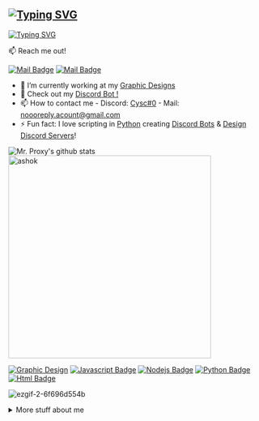 ## [![Typing SVG](https://readme-typing-svg.demolab.com?font=Lilita+One&weight=100&duration=6000&pause=15000&color=F7740E&width=435&lines=Hi+I'm+Mr.+Proxy%F0%9F%91%8B)](https://git.io/typing-svg)

[![Typing SVG](https://readme-typing-svg.demolab.com?font=Lilita+One&weight=100&duration=3000&pause=10000&color=F7F7F7&width=435&lines=I+work+as+Discord+Developer+%26+Music+Producer;I+love+making+Youtube+Videos+%26+Designs)](https://git.io/typing-svg)

:mailbox: Reach me out!

[![Mail Badge](https://img.shields.io/badge/-MrProxy-e74c3c?style=flat&labelColor=e74c3c&logo=youtube&logoColor=white)](https://youtube.com/@cysc.) 
[![Mail Badge](https://img.shields.io/badge/-MrProxyy-c0392b?style=flat&labelColor=c0392b&logo=gmail&logoColor=white)](mailto:noooreply.acount@gmail.com)


- 🔭 I’m currently working at my [Graphic Designs](https://mrdesignbusiness1.wixsite.com/home)
- 📖 Check out my [Discord Bot !](https://discord.com/api/oauth2/authorize?client_id=1105845652128280587&permissions=8&scope=bot)
- 📫 How to contact me - Discord: [Cysc#0](https://discord.gg/mrtools) - Mail: [noooreply.acount@gmail.com](mailto:noooreply.acount@gmail.com)
- ⚡ Fun fact: I love scripting in [Python](https://www.python.org/) creating [Discord Bots](https://github.com/Mr-Proxy-source/Discord-bot.js) & [Design Discord Servers](https://discord.gg/mrtools)!

![Mr. Proxy's github stats](https://github-readme-stats.vercel.app/api?username=Mr-Proxy-source&show_icons=true&theme=codeSTACKr) <img align="center" width=400 src="https://github-readme-stats.vercel.app/api/top-langs/?username=Mr-Proxy-source&count_private=true&theme=codeSTACKr" alt="ashok" />

[![Graphic Design](https://img.shields.io/badge/-Graphic%20Design-orange?style=for-the-badge&labelColor=black&logo=photoshop)](#) [![Javascript Badge](https://img.shields.io/badge/-Javascript-F0DB4F?style=for-the-badge&labelColor=black&logo=javascript&logoColor=F0DB4F)](#)  [![Nodejs Badge](https://img.shields.io/badge/-Nodejs-3C873A?style=for-the-badge&labelColor=black&logo=node.js&logoColor=3C873A)](#) [![Python Badge](https://img.shields.io/badge/-Python-F0DB4F?style=for-the-badge&labelColor=&logoColor=F0DB4F)](#) [![Html Badge](https://img.shields.io/badge/-Html-007acc?style=for-the-badge&labelColor=black&logo=007acc)](#) 

![ezgif-2-6f696d554b](https://user-images.githubusercontent.com/80650301/150995826-9d81e855-3ff6-4e8f-aa6b-86c8dd0fb5f4.jpg)

<details>
<summary>
  More stuff about me
</summary>

<br >

### My job is making designs and producing music and im making money of it !

### Check out my websites! 
### [Webite about my work](https://mrdesignbusiness1.wixsite.com/home)
### [Website i made for fun](https://mr-proxy-source.github.io/website/)  

</details>
